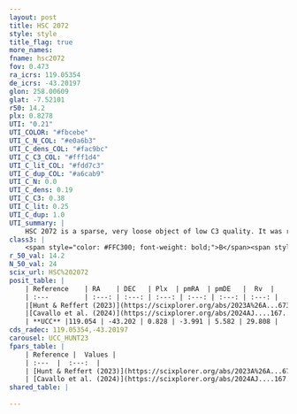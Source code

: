 ```yaml
---
layout: post
title: HSC 2072
style: style
title_flag: true
more_names: 
fname: hsc2072
fov: 0.473
ra_icrs: 119.05354
de_icrs: -43.20197
glon: 258.00609
glat: -7.52101
r50: 14.2
plx: 0.8278
UTI: "0.21"
UTI_COLOR: "#fbcebe"
UTI_C_N_COL: "#e0a6b3"
UTI_C_dens_COL: "#fac9bc"
UTI_C_C3_COL: "#fff1d4"
UTI_C_lit_COL: "#fdd7c3"
UTI_C_dup_COL: "#a6cab9"
UTI_C_N: 0.0
UTI_C_dens: 0.19
UTI_C_C3: 0.38
UTI_C_lit: 0.25
UTI_C_dup: 1.0
UTI_summary: |
    HSC 2072 is a sparse, very loose object of low C3 quality. It was recently reported in the literature.<br><br><span style="color: #99180f; font-weight: bold;">Warning: </span>contains less than 25 stars with <i>P>0.5</i> estimated.
class3: |
    <span style="color: #FFC300; font-weight: bold;">B</span><span style="color: red; font-weight: bold;">C</span>
r_50_val: 14.2
N_50_val: 24
scix_url: HSC%202072
posit_table: |
    | Reference    | RA    | DEC   | Plx  | pmRA  | pmDE   |  Rv  |
    | :---         | :---: | :---: | :---: | :---: | :---: | :---: |
    |[Hunt & Reffert (2023)](https://scixplorer.org/abs/2023A%26A...673A.114H) | 119.028 | -43.199 | 0.83 | -4.113 | 5.583 | 26.343 |
    |[Cavallo et al. (2024)](https://scixplorer.org/abs/2024AJ....167...12C) | 119.729 | -43.602 | 0.835 | -- | -- | -- |
    | **UCC** |119.054 | -43.202 | 0.828 | -3.991 | 5.582 | 29.808 | 
cds_radec: 119.05354,-43.20197
carousel: UCC_HUNT23
fpars_table: |
    | Reference |  Values |
    | :---  |  :---:  |
    | [Hunt & Reffert (2023)](https://scixplorer.org/abs/2023A%26A...673A.114H) | `AV50=0.203, diffAV50=0.538, MOD50=10.305, logAge50=7.664` |
    | [Cavallo et al. (2024)](https://scixplorer.org/abs/2024AJ....167...12C) | `AV50=0.24, dMod50=10.4, logAge50=7.64, [Fe/H]50=0.22` |
shared_table: |
    
---
```

